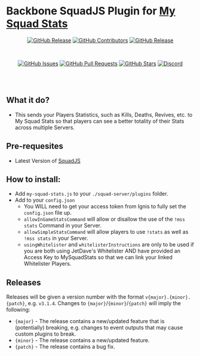 # Backbone SquadJS Plugin for [My Squad Stats](https://mysquadstats.com)

<div align="center">

[![GitHub Release](https://img.shields.io/github/release/IgnisAlienus/SquadJS-My-Squad-Stats.svg?style=flat-square)](https://github.com/IgnisAlienus/SquadJS-My-Squad-Stats/releases)
[![GitHub Contributors](https://img.shields.io/github/contributors/IgnisAlienus/SquadJS-My-Squad-Stats.svg?style=flat-square)](https://github.com/IgnisAlienus/SquadJS-My-Squad-Stats/graphs/contributors)
[![GitHub Release](https://img.shields.io/github/license/IgnisAlienus/SquadJS-My-Squad-Stats.svg?style=flat-square)](https://github.com/IgnisAlienus/SquadJS-My-Squad-Stats/blob/master/LICENSE)

<br>

[![GitHub Issues](https://img.shields.io/github/issues/IgnisAlienus/SquadJS-My-Squad-Stats.svg?style=flat-square)](https://github.com/IgnisAlienus/SquadJS-My-Squad-Stats/issues)
[![GitHub Pull Requests](https://img.shields.io/github/issues-pr-raw/IgnisAlienus/SquadJS-My-Squad-Stats.svg?style=flat-square)](https://github.com/IgnisAlienus/SquadJS-My-Squad-Stats/pulls)
[![GitHub Stars](https://img.shields.io/github/stars/IgnisAlienus/SquadJS-My-Squad-Stats.svg?style=flat-square)](https://github.com/IgnisAlienus/SquadJS-My-Squad-Stats/stargazers)
[![Discord](https://img.shields.io/discord/1174357658971668551.svg?style=flat-square&logo=discord)](https://discord.gg/HV9VGqmPRq)

<br><br>

</div>

## What it do?

- This sends your Players Statistics, such as Kills, Deaths, Revives, etc. to My Squad Stats so that players can see a better totality of their Stats across multiple Servers.

## Pre-requesites

- Latest Version of [SquadJS](https://github.com/Team-Silver-Sphere/SquadJS)

## How to install:

- Add `my-squad-stats.js` to your `./squad-server/plugins` folder.
- Add to your `config.json`
  - You WILL need to get your access token from Ignis to fully set the `config.json` file up.
  - `allowInGameStatsCommand` will allow or disallow the use of the `!mss stats` Command in your Server.
  - `allowSimpleStatsCommand` will allow players to use `!stats` as well as `!mss stats` in your Server.
  - `usingWhitelister` and `whitelisterInstructions` are only to be used if you are both using JetDave's Whitelister AND have provided an Access Key to MySquadStats so that we can link your linked Whitelister Players.

## Releases

Releases will be given a version number with the format `v{major}.{minor}.{patch}`, e.g. `v3.1.4`. Changes to `{major}`/`{minor}`/`{patch}` will imply the following:

- `{major}` - The release contains a new/updated feature that is (potentially) breaking, e.g. changes to event outputs that may cause custom plugins to break.
- `{minor}` - The release contains a new/updated feature.
- `{patch}` - The release contains a bug fix.
